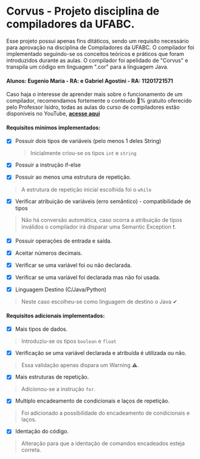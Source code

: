 # Corvus - Projeto disciplina de compiladores da UFABC.

Esse projeto possui apenas fins ditáticos, sendo um requisito necessário para aprovação na disciplina de Compiladores da UFABC. O compilador foi implementado seguindo-se os conceitos teóricos e práticos que foram introduzidos durante as aulas. O compilador foi apelidado de "Corvus" e transpila um código em linguagem ".cor" para a linguagem Java.

#### Alunos: Eugenio Maria - RA:  e  Gabriel Agostini - RA: 11201721571

Caso haja o interesse de aprender mais sobre o funcionamento de um compilador, recomendamos fortemente o contéudo 💯% gratuito oferecido pelo Professor Isidro, todas as aulas do curso de compiladores estão disponíveis no YouTube, **[acesse aqui](https://www.youtube.com/watch?v=gxlxHYv-9oo&list=PLjcmNukBom6--0we1zrpoUE2GuRD-Me6W)**

#### Requisitos mínimos implementados:
  - [X] Possuir dois tipos de variáveis (pelo menos 1 deles String)
    > Inicialmente criou-se os tipos ```int``` e ```string```

- [X] Possuir a instrução if-else

- [X] Possuir ao menos uma estrutura de repetição.
> A estrutura de repetição inicial escolhida foi o ```while```

- [X] Verificar atribuição de variáveis (erro semântico) - compatibilidade de tipos
> Não há conversão automática, caso ocorra a atribuição de tipos inválidos o compilador irá disparar uma Semantic Exception ❗.

- [X] Possuir operações de entrada e saída.

- [X] Aceitar números decimais.

- [X] Verificar se uma variável foi ou não declarada.

- [X] Verificar se uma variável foi declarada mas não foi usada.

- [X] Linguagem Destino (C/Java/Python)
> Neste caso escolheu-se como linguagem de destino o Java ✔

#### Requisitos adicionais implementados:
- [X] Mais tipos de dados.
> Introduziu-se os tipos ```boolean``` e ```float```

- [X] Verificação se uma variável declarada e atribuída é utilizada ou não.
> Essa validação apenas dispara um Warning ⚠.

- [X] Mais estruturas de repetição.
> Adicionou-se a instrução ```for```.

- [X] Multíplo encadeamento de condicionais e laços de repetição.
> Foi adicionado a possibilidade do encadeamento de condicionais e laços.

- [X] Identação do código.
> Alteração para que a identação de comandos encadeados esteja correta.



